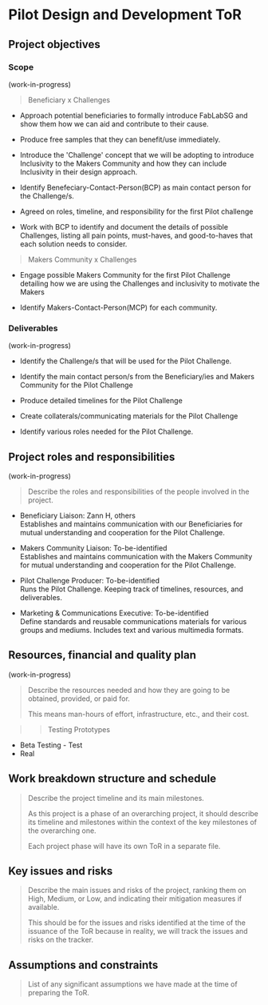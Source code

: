 # Pilot Design and Development ToR

## Project objectives

### Scope
(work-in-progress)

> Beneficiary x Challenges
* Approach potential beneficiaries to formally introduce FabLabSG and show them how we can aid and contribute to their cause.

* Produce free samples that they can benefit/use immediately.

* Introduce the 'Challenge' concept that we will be adopting to introduce Inclusivity to the Makers Community and how they can include Inclusivity in their design approach.

* Identify Benefeciary-Contact-Person(BCP) as main contact person for the Challenge/s.

* Agreed on roles, timeline, and responsibility for the first Pilot challenge

* Work with BCP to identify and document the details of possible Challenges, listing all pain points, must-haves, and good-to-haves that each solution needs to consider.


> Makers Community x Challenges
* Engage possible Makers Community for the first Pilot Challenge detailing how we are using the Challenges and inclusivity to motivate the Makers

* Identify Makers-Contact-Person(MCP) for each community.



### Deliverables
(work-in-progress)

* Identify the Challenge/s that will be used for the Pilot Challenge.

* Identify the main contact person/s from the Beneficiary/ies and Makers Community for the Pilot Challenge

* Produce detailed timelines for the Pilot Challenge

* Create collaterals/communicating materials for the Pilot Challenge

* Identify various roles needed for the Pilot Challenge.

## Project roles and responsibilities
(work-in-progress)
> Describe the roles and responsibilities of the people involved in the project.

* Beneficiary Liaison: Zann H, others<br>
Establishes and maintains communication with our Beneficiaries for mutual understanding and cooperation for the Pilot Challenge.

* Makers Community Liaison: To-be-identified <br>
Establishes and maintains communication with the Makers Community for mutual understanding and cooperation for the Pilot Challenge.

* Pilot Challenge Producer: To-be-identified <br>
Runs the Pilot Challenge. Keeping track of timelines, resources, and deliverables.

* Marketing & Communications Executive: To-be-identified<br>
Define standards and reusable communications materials for various groups and mediums. Includes text and various multimedia formats.


## Resources, financial and quality plan
(work-in-progress)
> Describe the resources needed and how they are going to be obtained, provided, or paid for.
> 
> This means man-hours of effort, infrastructure, etc., and their cost.

>> Testing Prototypes
* Beta Testing - Test
* Real

## Work breakdown structure and schedule

> Describe the project timeline and its main milestones.
> 
> As this project is a phase of an overarching project, it should describe its timeline and milestones within the context of the key milestones of the overarching one.
> 
> Each project phase will have its own ToR in a separate file.

## Key issues and risks

> Describe the main issues and risks of the project, ranking them on High, Medium, or Low, and indicating their mitigation measures if available.
> 
> This should be for the issues and risks identified at the time of the issuance of the ToR because in reality, we will track the issues and risks on the tracker.

## Assumptions and constraints

> List of any significant assumptions we have made at the time of preparing the ToR.
